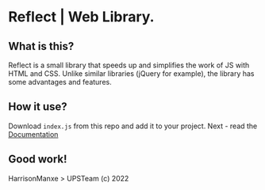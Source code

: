# Reflect | Web Library.

## What is this?

Reflect is a small library that speeds up and simplifies the work of JS with HTML and CSS. Unlike similar libraries (jQuery for example), the library has some advantages and features.

## How it use?

Download `index.js` from this repo and add it to your project. Next - read the [Documentation](https://github.com/HarrisonManxe/Reflect/tree/main/sources)

## Good work!

HarrisonManxe > UPSTeam (c) 2022
